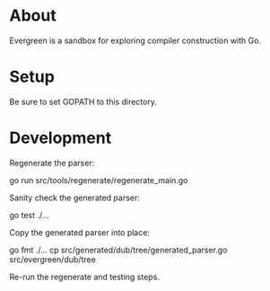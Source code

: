 About
=====
Evergreen is a sandbox for exploring compiler construction with Go.

Setup
=====
Be sure to set GOPATH to this directory.

Development
===========
Regenerate the parser:

  go run src/tools/regenerate/regenerate_main.go

Sanity check the generated parser:

  go test ./...

Copy the generated parser into place:

  go fmt ./...
  cp src/generated/dub/tree/generated_parser.go src/evergreen/dub/tree

Re-run the regenerate and testing steps.
